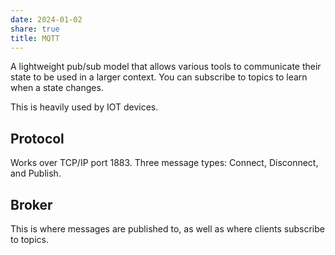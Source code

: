 ```yaml
---
date: 2024-01-02
share: true
title: MQTT
---
```


A lightweight pub/sub model that allows various tools to communicate their state to be used in a larger context. You can subscribe to topics to learn when a state changes.

This is heavily used by IOT devices.

## Protocol
Works over TCP/IP port 1883. Three message types: Connect, Disconnect, and Publish.

## Broker
This is where messages are published to, as well as where clients subscribe to topics.